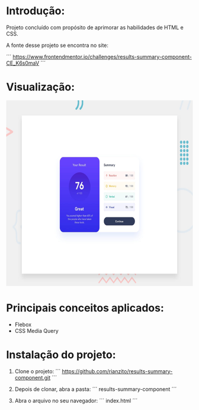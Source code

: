 
# Introdução:

Projeto concluído com propósito de aprimorar as habilidades de HTML e CSS.

A fonte desse projeto se encontra no site:

´´´
https://www.frontendmentor.io/challenges/results-summary-component-CE_K6s0maV
´´´

# Visualização:

<img src="https://github.com/rianzito/results-summary-component/blob/master/design/desktop-preview.jpg" height="500" />

# Principais conceitos aplicados:

- Flebox
- CSS Media Query

# Instalação do projeto:

1. Clone o projeto:
´´´
https://github.com/rianzito/results-summary-component.git ´´´

2. Depois de clonar, abra a pasta:
´´´
results-summary-component
´´´

3. Abra o arquivo no seu navegador:
´´´
index.html 
´´´
